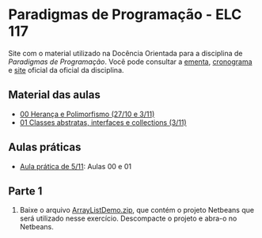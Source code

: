 # Paradigmas de Programação - ELC 117
Site com o material utilizado na Docência Orientada para a disciplina de *Paradigmas de Programação*. Você pode consultar a [ementa](http://www-usr.inf.ufsm.br/~andrea/elc117/plano-de-ensino-elc117.pdf), [cronograma](https://docs.google.com/spreadsheets/d/1P7HvfEcoUK5B5TVw5XvHlZMiahKPBuwqnhohgQ1xmJk/pubhtml) e [site](http://www-usr.inf.ufsm.br/~andrea/elc117-2015b) oficial da oficial da disciplina. 

## Material das aulas
 - [00 Herança e Polimorfismo (27/10 e 3/11)](00_slides-java-heranca-polimorfismo-2015b.pdf)
 - [01 Classes abstratas, interfaces e collections (3/11)](01_slides-java-abstract-2015b.pdf)

## Aulas práticas
 - [Aula prática de 5/11](pratica-05-11): Aulas 00 e 01

## Parte 1
1. Baixe o arquivo [ArrayListDemo.zip](ArrayListDemo.zip), que contém o projeto Netbeans que será utilizado nesse exercício. Descompacte o projeto e abra-o no Netbeans.

